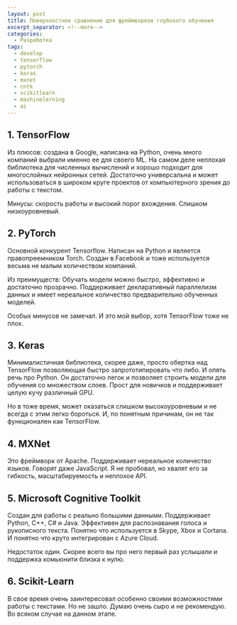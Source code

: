 ```yaml
---
layout: post
title: Поверхностное сравнение для фреймворков глубокого обучения
excerpt_separator: <!--more-->
categories:
  - Разработка
tags:
  - develop
  - tensorflow
  - pytorch
  - keras
  - mxnet
  - cntk
  - scikitlearn
  - mashinelerning
  - ai
---
```


<!--more-->

## 1. TensorFlow
Из плюсов: создана в Google, написана на Python, очень много компаний выбрали именно ее для своего ML. На самом деле неплохая библиотека для численных вычислений и хорошо подходит для многослойных нейронных сетей. Достаточно универсальна и может использоваться в широком круге проектов от компьютерного зрения до работы с текстом.

Минусы: скорость работы и высокий порог вхождения. Слишком низкоуровневый.

## 2. PyTorch
Основной конкурент Tensorflow. Написан на Python и является правопреемником Torch. Создан в Facebook и тоже используется весьма не малым количеством компаний.

Из преимуществ: Обучать модели можно быстро, эффективно и достаточно прозрачно. Поддерживает декларативный параллелизм данных и имеет нереальное количество предварительно обученных моделей.

Особых минусов не замечал. И это мой выбор, хотя TensorFlow тоже не плох.

## 3. Keras
Минималистичная библиотека, скорее даже, просто обертка над TensorFlow позволяющая быстро запрототипировать что либо. И опять речь про Python. Он достаточно легок и позволяет строить модели для обучения со множеством слоев. Прост для новичков и поддерживает целую кучу различный GPU.

Но в тоже время, может оказаться слишком высокоуровневым и не всегда с этим легко бороться. И, по понятным причинам, он не так функционален как TensorFlow.

## 4. MXNet
Это фреймворк от Apache. Поддерживает нереальное количество языков. Говорят даже JavaScript. Я не пробовал, но хвалят его за гибкость, масштабируемость и неплохое API.

## 5. Microsoft Cognitive Toolkit
Создан для работы с реально большими данными. Поддерживает Python, C++, C# и Java. Эффективен для распознавания голоса и рукописного текста. Понятно что используется в Skype, Xbox и Cortana. И понятно что круто интегрирован с Azure Cloud.

Недостаток один. Скорее всего вы про него первый раз услышали и поддержка комьюнити близка к нулю.

## 6. Scikit-Learn
В свое время очень заинтересовал особенно своими возможностями работы с текстами. Но не зашло. Думаю очень сыро и не рекомендую. Во всяком случае на данном этапе.
